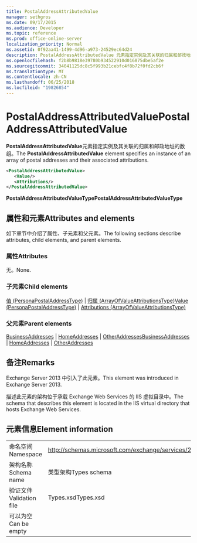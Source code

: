 ```yaml
---
title: PostalAddressAttributedValue
manager: sethgros
ms.date: 09/17/2015
ms.audience: Developer
ms.topic: reference
ms.prod: office-online-server
localization_priority: Normal
ms.assetid: 0f92aa41-1499-4d96-a973-24529ec64d24
description: PostalAddressAttributedValue 元素指定实例及其关联的归属和邮政地址的数组。
ms.openlocfilehash: f2b8b9818e39780b934522910d016875dbe5af2e
ms.sourcegitcommit: 34041125dc8c5f993b21cebfc4f8b72f0fd2cb6f
ms.translationtype: MT
ms.contentlocale: zh-CN
ms.lasthandoff: 06/25/2018
ms.locfileid: "19826854"
---
```

# <a name="postaladdressattributedvalue"></a><span data-ttu-id="b26fd-103">PostalAddressAttributedValue</span><span class="sxs-lookup"><span data-stu-id="b26fd-103">PostalAddressAttributedValue</span></span>

<span data-ttu-id="b26fd-104">**PostalAddressAttributedValue**元素指定实例及其关联的归属和邮政地址的数组。</span><span class="sxs-lookup"><span data-stu-id="b26fd-104">The **PostalAddressAttributedValue** element specifies an instance of an array of postal addresses and their associated attributions.</span></span> 
  
```XML
<PostalAddressAttributedValue>
   <Value/>
   <Attributions/>
</PostalAddressAttributedValue>
```

 <span data-ttu-id="b26fd-105">**PostalAddressAttributedValueType**</span><span class="sxs-lookup"><span data-stu-id="b26fd-105">**PostalAddressAttributedValueType**</span></span>
## <a name="attributes-and-elements"></a><span data-ttu-id="b26fd-106">属性和元素</span><span class="sxs-lookup"><span data-stu-id="b26fd-106">Attributes and elements</span></span>

<span data-ttu-id="b26fd-107">如下章节中介绍了属性、子元素和父元素。</span><span class="sxs-lookup"><span data-stu-id="b26fd-107">The following sections describe attributes, child elements, and parent elements.</span></span>
  
### <a name="attributes"></a><span data-ttu-id="b26fd-108">属性</span><span class="sxs-lookup"><span data-stu-id="b26fd-108">Attributes</span></span>

<span data-ttu-id="b26fd-109">无。</span><span class="sxs-lookup"><span data-stu-id="b26fd-109">None.</span></span>
  
### <a name="child-elements"></a><span data-ttu-id="b26fd-110">子元素</span><span class="sxs-lookup"><span data-stu-id="b26fd-110">Child elements</span></span>

<span data-ttu-id="b26fd-111">[值 (PersonaPostalAddressType)](value-personapostaladdresstype.md) | [归属 (ArrayOfValueAttributionsType)](attributions-arrayofvalueattributionstype.md)</span><span class="sxs-lookup"><span data-stu-id="b26fd-111">[Value (PersonaPostalAddressType)](value-personapostaladdresstype.md) | [Attributions (ArrayOfValueAttributionsType)](attributions-arrayofvalueattributionstype.md)</span></span>
  
### <a name="parent-elements"></a><span data-ttu-id="b26fd-112">父元素</span><span class="sxs-lookup"><span data-stu-id="b26fd-112">Parent elements</span></span>

<span data-ttu-id="b26fd-113">[BusinessAddresses](businessaddresses.md) | [HomeAddresses](homeaddresses.md) | [OtherAddresses](otheraddresses.md)</span><span class="sxs-lookup"><span data-stu-id="b26fd-113">[BusinessAddresses](businessaddresses.md) | [HomeAddresses](homeaddresses.md) | [OtherAddresses](otheraddresses.md)</span></span>
  
## <a name="remarks"></a><span data-ttu-id="b26fd-114">备注</span><span class="sxs-lookup"><span data-stu-id="b26fd-114">Remarks</span></span>

<span data-ttu-id="b26fd-115">Exchange Server 2013 中引入了此元素。</span><span class="sxs-lookup"><span data-stu-id="b26fd-115">This element was introduced in Exchange Server 2013.</span></span>
  
<span data-ttu-id="b26fd-116">描述此元素的架构位于承载 Exchange Web Services 的 IIS 虚拟目录中。</span><span class="sxs-lookup"><span data-stu-id="b26fd-116">The schema that describes this element is located in the IIS virtual directory that hosts Exchange Web Services.</span></span>
  
## <a name="element-information"></a><span data-ttu-id="b26fd-117">元素信息</span><span class="sxs-lookup"><span data-stu-id="b26fd-117">Element information</span></span>

|||
|:-----|:-----|
|<span data-ttu-id="b26fd-118">命名空间</span><span class="sxs-lookup"><span data-stu-id="b26fd-118">Namespace</span></span>  <br/> |http://schemas.microsoft.com/exchange/services/2006/types  <br/> |
|<span data-ttu-id="b26fd-119">架构名称</span><span class="sxs-lookup"><span data-stu-id="b26fd-119">Schema name</span></span>  <br/> |<span data-ttu-id="b26fd-120">类型架构</span><span class="sxs-lookup"><span data-stu-id="b26fd-120">Types schema</span></span>  <br/> |
|<span data-ttu-id="b26fd-121">验证文件</span><span class="sxs-lookup"><span data-stu-id="b26fd-121">Validation file</span></span>  <br/> |<span data-ttu-id="b26fd-122">Types.xsd</span><span class="sxs-lookup"><span data-stu-id="b26fd-122">Types.xsd</span></span>  <br/> |
|<span data-ttu-id="b26fd-123">可以为空</span><span class="sxs-lookup"><span data-stu-id="b26fd-123">Can be empty</span></span>  <br/> ||
   

